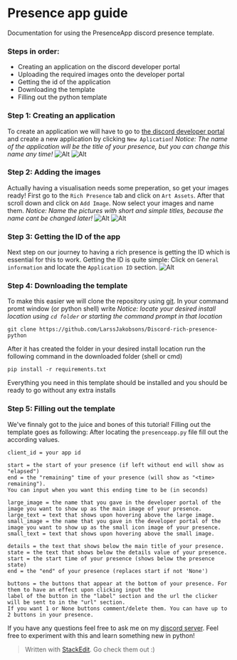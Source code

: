# Presence app guide
Documentation for using the PresenceApp discord presence template.

### Steps in order:
- Creating an application on the discord developer portal
- Uploading the required images onto the developer portal
- Getting the id of the application
- Downloading the template
- Filling out the python template

### Step 1: Creating an application
To create an application we will have to go to [the discord developer portal](https://discord.com/developers) and create a new application by clicking `New Aplication`!
_Notice: The name of the application will be the title of your presence, but you can change this name any time!_
![Alt](https://cdn.discordapp.com/attachments/1036012959983476838/1061703687661178931/image.png)
![Alt](https://cdn.discordapp.com/attachments/1036012959983476838/1061703897208590386/image.png)

### Step 2: Adding the images
Actually having a visualisation needs some preperation, so get your images ready! First go to the `Rich Presence` tab and click on `Art Assets`. After that scroll down and click on `Add Image`. Now select your images and name them.
_Notice: Name the pictures with short and simple titles, because the name cant be changed later!_
![Alt](https://cdn.discordapp.com/attachments/1036012959983476838/1061707451315011676/image.png)
![Alt](https://cdn.discordapp.com/attachments/1036012959983476838/1061707645775515698/image.png)

### Step 3: Getting the ID of the app
Next step on our journey to having a rich presence is getting the ID which is essential for this to work. Getting the ID is quite simple: Click on `General information` and locate the `Application ID` section. 
![Alt](https://cdn.discordapp.com/attachments/1036012959983476838/1062067326775730256/image.png)

### Step 4: Downloading the template
To make this easier we will clone the repository using [git](https://git-scm.com/downloads). In your command promt window (or python shell) write
_Notice: locate your desired install location using `cd folder` or starting the command prompt in that location_
```
git clone https://github.com/LarssJakobsons/Discord-rich-presence-python
```
After it has created the folder in your desired install location run the following command in the downloaded folder (shell or cmd)
```
pip install -r requirements.txt
```
Everything you need in this template should be installed and you should be ready to go without any extra installs

### Step 5: Filling out the template
We've finnaly got to the juice and bones of this tutorial! Filling out the template goes as following: After locating the `presenceapp.py` file fill out the according values.
```
client_id = your app id

start = the start of your presence (if left without end will show as "elapsed")
end = the "remaining" time of your presence (will show as "<time> remaining"). 
You can input when you want this ending time to be (in seconds)

large_image = the name that you gave in the developer portal of the image you want to show up as the main image of your presence.
large_text = text that shows upon hovering above the large image.
small_image = the name that you gave in the developer portal of the image you want to show up as the small icon image of your presence.
small_text = text that shows upon hovering above the small image.

details = the text that shows below the main title of your presence.
state = the text that shows below the details value of your presence.
start = the start time of your presence (shows below the presence state)
end = the "end" of your presence (replaces start if not 'None')

buttons = the buttons that appear at the bottom of your presence. For them to have an effect upon clicking input the 
label of the button in the "label" section and the url the clicker will be sent to in the "url" section. 
If you want 1 or None buttons comment/delete them. You can have up to 2 buttons in your presence.
```
If you have any questions feel free to ask me on my [discord server](https://discord.gg/TReMEyBQsh).
Feel free to experiment with this and learn something new in python!

> Written with [StackEdit](https://stackedit.io/). Go check them out :)
